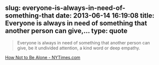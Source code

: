 slug: everyone-is-always-in-need-of-something-that
date: 2013-06-14 16:19:08
title: Everyone is always in need of something that another person can give,...
type: quote
---

> Everyone is always in need of something that another person can give, be it undivided attention, a kind word or deep empathy.

[How Not to Be Alone - NYTimes.com](http://www.nytimes.com/2013/06/09/opinion/sunday/how-not-to-be-alone.html?smid=fb-share&_r=1&)

